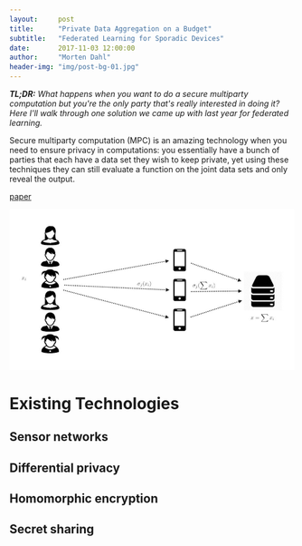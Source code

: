 ```yaml
---
layout:     post
title:      "Private Data Aggregation on a Budget"
subtitle:   "Federated Learning for Sporadic Devices"
date:       2017-11-03 12:00:00
author:     "Morten Dahl"
header-img: "img/post-bg-01.jpg"
---
```


<em><strong>TL;DR:</strong> What happens when you want to do a secure multiparty computation but you're the only party that's really interested in doing it? Here I'll walk through one solution we came up with last year for federated learning.</em> 

Secure multiparty computation (MPC) is an amazing technology when you need to ensure privacy in computations: you essentially have a bunch of parties that each have a data set they wish to keep private, yet using these techniques they can still evaluate a function on the joint data sets and only reveal the output.



[paper](https://eprint.iacr.org/2017/643)


<img src="/assets/sda/slides.001.jpeg">

# Existing Technologies

## Sensor networks

## Differential privacy

## Homomorphic encryption

## Secret sharing